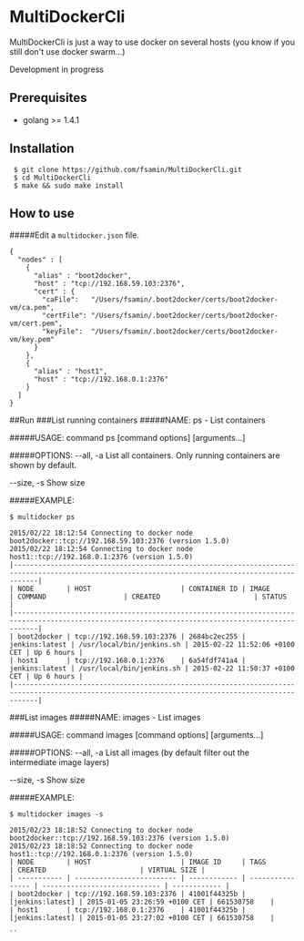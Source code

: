 # MultiDockerCli

MultiDockerCli is just a way to use docker on several hosts (you know if you still don't use docker swarm...)

Development in progress

## Prerequisites
 - golang >= 1.4.1

## Installation
```
 $ git clone https://github.com/fsamin/MultiDockerCli.git
 $ cd MultiDockerCli
 $ make && sudo make install
 ```

## How to use
#####Edit a `multidocker.json` file.
```
{
  "nodes" : [
    {
      "alias" : "boot2docker",
      "host" : "tcp://192.168.59.103:2376",
      "cert" : {
        "caFile":   "/Users/fsamin/.boot2docker/certs/boot2docker-vm/ca.pem",
        "certFile": "/Users/fsamin/.boot2docker/certs/boot2docker-vm/cert.pem",
        "keyFile":  "/Users/fsamin/.boot2docker/certs/boot2docker-vm/key.pem"
      }
    },
    {
      "alias" : "host1",
      "host" : "tcp://192.168.0.1:2376"
    }
  ]
}
```
##Run
###List running containers
#####NAME:
   ps - List containers

#####USAGE:
   command ps [command options] [arguments...]

#####OPTIONS:
   --all, -a    List all containers. Only running containers are shown by default.

   --size, -s   Show size


#####EXAMPLE:
```
$ multidocker ps

2015/02/22 18:12:54 Connecting to docker node boot2docker::tcp://192.168.59.103:2376 (version 1.5.0)
2015/02/22 18:12:54 Connecting to docker node host1::tcp://192.168.0.1:2376 (version 1.5.0)
|--------------------------------------------------------------------------------------------------------------------------------------------------|
| NODE        | HOST                      | CONTAINER ID | IMAGE          | COMMAND                   | CREATED                       | STATUS     |
|--------------------------------------------------------------------------------------------------------------------------------------------------|
| boot2docker | tcp://192.168.59.103:2376 | 2684bc2ec255 | jenkins:latest | /usr/local/bin/jenkins.sh | 2015-02-22 11:52:06 +0100 CET | Up 6 hours |
| host1       | tcp://192.168.0.1:2376    | 6a54fdf741a4 | jenkins:latest | /usr/local/bin/jenkins.sh | 2015-02-22 11:50:37 +0100 CET | Up 6 hours |
|--------------------------------------------------------------------------------------------------------------------------------------------------|
```

###List images
#####NAME:
   images - List images

#####USAGE:
   command images [command options] [arguments...]

#####OPTIONS:
   --all, -a    List all images (by default filter out the intermediate image layers)

   --size, -s   Show size

#####EXAMPLE:
```
$ multidocker images -s

2015/02/23 18:18:52 Connecting to docker node boot2docker::tcp://192.168.59.103:2376 (version 1.5.0)
2015/02/23 18:18:52 Connecting to docker node host1::tcp://192.168.0.1:2376 (version 1.5.0)
| NODE        | HOST                      | IMAGE ID     | TAGS             | CREATED                       | VIRTUAL SIZE |
| ----------- | ------------------------- | ------------ | ---------------- | ----------------------------- | ------------ |
| boot2docker | tcp://192.168.59.103:2376 | 41001f44325b | [jenkins:latest] | 2015-01-05 23:26:59 +0100 CET | 661530758    |
| host1       | tcp://192.168.0.1:2376    | 41001f44325b | [jenkins:latest] | 2015-01-05 23:27:02 +0100 CET | 661530758    |

``